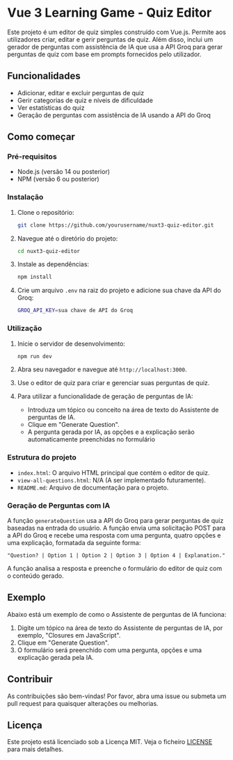 # Vue 3 Learning Game - Quiz Editor

Este projeto é um editor de quiz simples construído com Vue.js. Permite aos utilizadores criar, editar e gerir perguntas de quiz. Além disso, inclui um gerador de perguntas com assistência de IA que usa a API Groq para gerar perguntas de quiz com base em prompts fornecidos pelo utilizador.

## Funcionalidades

- Adicionar, editar e excluir perguntas de quiz
- Gerir categorias de quiz e níveis de dificuldade
- Ver estatísticas do quiz
- Geração de perguntas com assistência de IA usando a API do Groq

## Como começar

### Pré-requisitos

- Node.js (versão 14 ou posterior)
- NPM (versão 6 ou posterior)

### Instalação

1. Clone o repositório:

    ```sh
    git clone https://github.com/yourusername/nuxt3-quiz-editor.git
    ```

2. Navegue até o diretório do projeto:

    ```sh
    cd nuxt3-quiz-editor
    ```

3. Instale as dependências:

    ```sh
    npm install
    ```

4. Crie um arquivo `.env` na raiz do projeto e adicione sua chave da API do Groq:

    ```sh
    GROQ_API_KEY=sua chave de API do Groq
    ```

### Utilização

1. Inicie o servidor de desenvolvimento:

    ```sh
    npm run dev
    ```

2. Abra seu navegador e navegue até `http://localhost:3000`.

3. Use o editor de quiz para criar e gerenciar suas perguntas de quiz.

4. Para utilizar a funcionalidade de geração de perguntas de IA:
   - Introduza um tópico ou conceito na área de texto do Assistente de perguntas de IA.
   - Clique em "Generate Question".
   - A pergunta gerada por IA, as opções e a explicação serão automaticamente preenchidas no formulário

### Estrutura do projeto

- `index.html`: O arquivo HTML principal que contém o editor de quiz.
- `view-all-questions.html`: N/A (A ser implementado futuramente).
- `README.md`: Arquivo de documentação para o projeto.

### Geração de Perguntas com IA

A função `generateQuestion` usa a API do Groq para gerar perguntas de quiz baseadas na entrada do usuário. A função envia uma solicitação POST para a API do Groq e recebe uma resposta com uma pergunta, quatro opções e uma explicação, formatada da seguinte forma:

```
"Question? | Option 1 | Option 2 | Option 3 | Option 4 | Explanation."
```

A função analisa a resposta e preenche o formulário do editor de quiz com o conteúdo gerado.

## Exemplo

Abaixo está um exemplo de como o Assistente de perguntas de IA funciona:

1. Digite um tópico na área de texto do Assistente de perguntas de IA, por exemplo, "Closures em JavaScript".
2. Clique em "Generate Question".
3. O formulário será preenchido com uma pergunta, opções e uma explicação gerada pela IA.

## Contribuir

As contribuições são bem-vindas! Por favor, abra uma issue ou submeta um pull request para quaisquer alterações ou melhorias.

## Licença

Este projeto está licenciado sob a Licença MIT. Veja o ficheiro [LICENSE](LICENSE) para mais detalhes.
